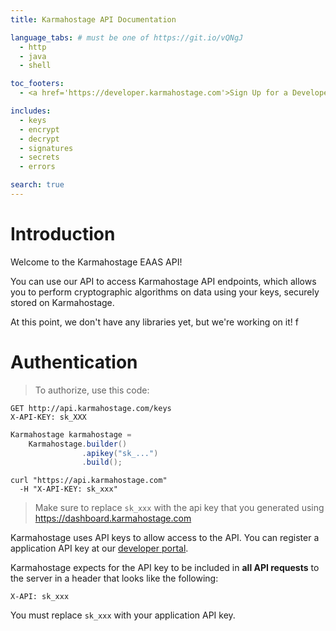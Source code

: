 ```yaml
---
title: Karmahostage API Documentation

language_tabs: # must be one of https://git.io/vQNgJ
  - http
  - java
  - shell

toc_footers:
  - <a href='https://developer.karmahostage.com'>Sign Up for a Developer Key</a>

includes:
  - keys
  - encrypt
  - decrypt
  - signatures
  - secrets
  - errors

search: true
---
```


# Introduction

Welcome to the Karmahostage EAAS API! 

You can use our API to access Karmahostage API endpoints, which allows you to perform cryptographic algorithms on data using your keys, securely stored on Karmahostage.

At this point, we don't have any libraries yet, but we're working on it! 
f
# Authentication

> To authorize, use this code:

```http
GET http://api.karmahostage.com/keys
X-API-KEY: sk_XXX
```

```java
Karmahostage karmahostage = 
    Karmahostage.builder()
                .apikey("sk_...")
                .build();
```

```shell
curl "https://api.karmahostage.com"
  -H "X-API-KEY: sk_xxx"
```


> Make sure to replace `sk_xxx` with the api key that you generated using https://dashboard.karmahostage.com

Karmahostage uses API keys to allow access to the API. You can register a application API key at our [developer portal](https://dashboard.karmahostage.com).

Karmahostage expects for the API key to be included in **all API requests** to the server in a header that looks like the following:

`X-API: sk_xxx`

<aside class="notice">
You must replace <code>sk_xxx</code> with your application API key.
</aside>
